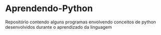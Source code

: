 # Aprendendo-Python
Repositório contendo alguns programas envolvendo conceitos de python desenvolvidos durante o aprendizado da linguagem
